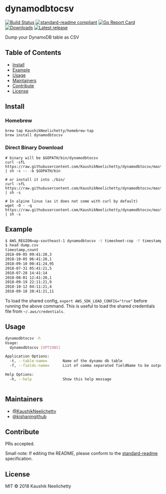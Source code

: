 # dynamodbtocsv

[![Build Status](https://travis-ci.org/KaushikNeelichetty/dynamodbtocsv.svg?branch=master)](https://travis-ci.org/KaushikNeelichetty/dynamodbtocsv)
[![standard-readme compliant](https://img.shields.io/badge/standard--readme-OK-green.svg?style=flat-square)](https://github.com/RichardLitt/standard-readme)
[![Go Report Card](https://goreportcard.com/badge/github.com/KaushikNeelichetty/dynamodbtocsv)](https://goreportcard.com/report/github.com/KaushikNeelichetty/dynamodbtocsv)
[![Downloads](https://img.shields.io/github/downloads/KaushikNeelichetty/dynamodbtocsv/latest/total.svg)](https://github.com/KaushikNeelichetty/dynamodbtocsv/releases)
[![Latest release](https://img.shields.io/github/release/KaushikNeelichetty/dynamodbtocsv.svg)](https://github.com/KaushikNeelichetty/dynamodbtocsv/releases)

Dump your DynamoDB table as CSV

## Table of Contents

- [Install](#install)
- [Example](#example)
- [Usage](#usage)
- [Maintainers](#maintainers)
- [Contribute](#contribute)
- [License](#license)

## Install

### Homebrew

```
brew tap KaushikNeelichetty/homebrew-tap
brew install dynamodbtocsv
```

### Direct Binary Download

```
# binary will be $GOPATH/bin/dynamodbtocsv
curl -sfL https://raw.githubusercontent.com/KaushikNeelichetty/dynamodbtocsv/master/install.sh | sh -s -- -b $GOPATH/bin

# or install it into ./bin/
curl -sfL https://raw.githubusercontent.com/KaushikNeelichetty/dynamodbtocsv/master/install.sh | sh -s

# In alpine linux (as it does not come with curl by default)
wget -O - -q https://raw.githubusercontent.com/KaushikNeelichetty/dynamodbtocsv/master/install.sh | sh -s
```

## Example 

```bash
$ AWS_REGION=ap-southeast-1 dynamodbtocsv -t timesheet-cop -f timestamp,count > dump.csv
$ head dump.csv
timestamp,count
2018-09-05 09:41:20,3
2018-10-05 06:41:20,1
2018-09-10 00:41:24,95
2018-07-31 05:41:21,5
2018-07-28 14:41:14
2018-08-01 12:41:20,1
2018-09-19 22:11:21,9
2018-10-12 04:11:21,4
2018-09-18 20:41:21,11
```
To load the shared config, `export AWS_SDK_LOAD_CONFIG="true"` before running the above command. This is useful to load the shared credentials file from `~/.aws/credentials`.

## Usage

```bash
dynamodbtocsv -h
Usage:
  dynamodbtocsv [OPTIONS]

Application Options:
  -t, --table-name=       Name of the dynamo db table
  -f, --fields-name=      List of comma separated fieldName to be output to CSV [Example "timestamp,count"] [nested structures will not be flattened]

Help Options:
  -h, --help              Show this help message
  
```

## Maintainers

- [@KaushikNeelichetty](https://github.com/KaushikNeelichetty)
- [@kishaningithub](https://github.com/kishaningithub)

## Contribute

PRs accepted.

Small note: If editing the README, please conform to the [standard-readme](https://github.com/RichardLitt/standard-readme) specification.

## License

MIT © 2018 Kaushik Neelichetty
